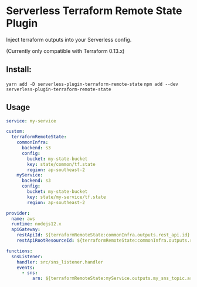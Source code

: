 # Serverless Terraform Remote State Plugin

Inject terraform outputs into your Serverless config.

(Currently only compatible with Terraform 0.13.x)

## Install:
`yarn add -D serverless-plugin-terraform-remote-state`
`npm add --dev serverless-plugin-terraform-remote-state`

## Usage
```yaml
service: my-service

custom:
  terraformRemoteState:
    commonInfra:
      backend: s3
      config:
        bucket: my-state-bucket
        key: state/common/tf.state
        region: ap-southeast-2
    myService:
      backend: s3
      config:
        bucket: my-state-bucket
        key: state/my-service/tf.state
        region: ap-southeast-2

provider:
  name: aws
  runtime: nodejs12.x
  apiGateway:
    restApiId: ${terraformRemoteState:commonInfra.outputs.rest_api.id}
    restApiRootResourceId: ${terraformRemoteState:commonInfra.outputs.rest_api.root_resource_id}

functions:
  snsListener:
    handler: src/sns_listener.handler
    events:
      - sns:
          arn: ${terraformRemoteState:myService.outputs.my_sns_topic.arn}

```
